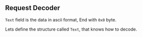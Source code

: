 ## Request Decoder

`Text` field is the data in ascii format, End with `0x0` byte.

Lets define the structure called `Text`, that knows how to decode.

<div id="text_parser"></div>

<link rel="stylesheet" href="./assets/code.css">
<script type="module">
    import "./assets/code.js";
    code.text_parser(document.getElementById("text_parser"))
</script>